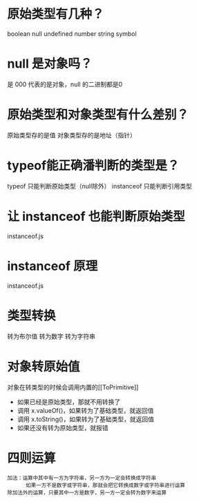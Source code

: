 # 原始类型有几种？
boolean null undefined number string symbol

# null 是对象吗？
是
000 代表的是对象，null 的二进制都是0

# 原始类型和对象类型有什么差别？
原始类型存的是值
对象类型存的是地址（指针）

# typeof能正确潘判断的类型是？
typeof 只能判断原始类型（null除外）
instanceof 只能判断引用类型

# 让 instanceof 也能判断原始类型
instanceof.js

# instanceof 原理 
instanceof.js

# 类型转换
转为布尔值
转为数字
转为字符串

# 对象转原始值
对象在转类型的时候会调用内置的[[ToPrimitive]]
 - 如果已经是原始类型，那就不用转换了
 - 调用 x.valueOf()，如果转为了基础类型，就返回值
 - 调用 x.toString()，如果转为了基础类型，就返回值
 - 如果还没有转为原始类型，就报错

 # 四则运算
    加法：运算中其中有一方为字符串，另一方为一定会转换成字符串
          如果一方不是数字或字符串，那就会把它转换成数字或字符串进行运算
    除加法外的运算，只要其中一方是数字，另一方一定会转为数字来运算